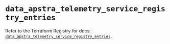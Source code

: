 # `data_apstra_telemetry_service_registry_entries`

Refer to the Terraform Registry for docs: [`data_apstra_telemetry_service_registry_entries`](https://registry.terraform.io/providers/juniper/apstra/0.94.0/docs/data-sources/telemetry_service_registry_entries).
